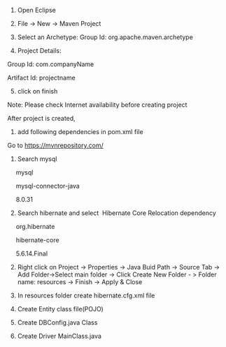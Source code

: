 1. Open Eclipse
2. File -> New -> Maven Project
3. Select an Archetype:
   Group Id: org.apache.maven.archetype
   
1.  Project Details:

Group Id: com.companyName 

Artifact Id: projectname

5. click on finish

  

Note: Please check Internet availability before creating project

  

After project is created, 

  

1. add following dependencies in pom.xml file

  

Go to https://mvnrepository.com/

1) Search mysql

<dependency>

     <groupId>mysql</groupId>

     <artifactId>mysql-connector-java</artifactId>

     <version>8.0.31</version>

</dependency>

2) Search hibernate and select  Hibernate Core Relocation dependency

  

<dependency>

     <groupId>org.hibernate</groupId>

     <artifactId>hibernate-core</artifactId>

     <version>5.6.14.Final</version>

</dependency>

  
  

2. Right click on Project -> Properties -> Java Buid Path -> Source Tab -> Add Folder->Select main folder -> Click Create New Folder - > Folder name: resources -> Finish -> Apply & Close

  

3. In resources folder create hibernate.cfg.xml file

  

4. Create Entity class file(POJO)

  

5. Create DBConfig.java Class

  

6. Create Driver MainClass.java